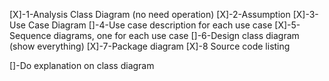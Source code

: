 [X]-1-Analysis Class Diagram (no need operation)
[X]-2-Assumption
[X]-3-Use Case Diagram
[]-4-Use case description for each use case
[X]-5-Sequence diagrams, one for each use case
[]-6-Design class diagram (show everything)
[X]-7-Package diagram
[X]-8 Source code listing


[]-Do explanation on class diagram